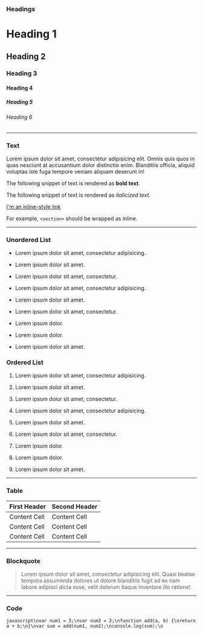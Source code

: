 ### Headings

# Heading 1

## Heading 2

### Heading 3

#### Heading 4

##### Heading 5

###### Heading 6

---

### Text

Lorem ipsum dolor sit amet, consectetur adipisicing elit. Omnis quis quos in quas nesciunt at accusantium dolor distinctio enim. Blanditiis officia, aliquid voluptas iste fuga tempore veniam aliquam deserunt in!

The following snippet of text is rendered as **bold text**.

The following snippet of text is rendered as *italicized text*.

[I'm an inline-style link](https://www.google.com)

For example, `<section>` should be wrapped as inline.

---

### Unordered List

* Lorem ipsum dolor sit amet, consectetur adipisicing.

* Lorem ipsum dolor sit amet.

* Lorem ipsum dolor sit amet, consectetur.

* Lorem ipsum dolor sit amet, consectetur adipisicing.
  
* Lorem ipsum dolor sit amet.
	
* Lorem ipsum dolor sit amet, consectetur.
	 
* Lorem ipsum dolor.
	 
* Lorem ipsum dolor.
	 
* Lorem ipsum dolor sit amet.
	 
### Ordered List

1. Lorem ipsum dolor sit amet, consectetur adipisicing.

2. Lorem ipsum dolor sit amet.

3. Lorem ipsum dolor sit amet, consectetur.

4. Lorem ipsum dolor sit amet, consectetur adipisicing.

5. Lorem ipsum dolor sit amet.

6. Lorem ipsum dolor sit amet, consectetur.

7. Lorem ipsum dolor.

8. Lorem ipsum dolor.

9. Lorem ipsum dolor sit amet.

---

### Table

First Header | Second Header
------------ | -------------
Content Cell | Content Cell
Content Cell | Content Cell
Content Cell | Content Cell

---

### Blockquote

> Lorem ipsum dolor sit amet, consectetur adipisicing elit. Quasi beatae tempora assumenda dolores ut dolore blanditiis fugit ad ex nam labore adipisci dicta esse, velit dolorum itaque inventore illo ratione!

---

### Code

```javascript\nvar num1 = 3;\nvar num2 = 2;\nfunction add(a, b) {\nreturn a + b;\n}\nvar sum = add(num1, num2);\nconsole.log(sum);\n```
